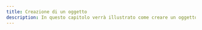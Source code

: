 ```yaml
---
title: Creazione di un oggetto
description: In questo capitolo verrà illustrato come creare un oggetto in JavaScript, utilizzando la sintassi degli oggetti letterali o mediante la creazione di una funzione costruttrice.
---
```

